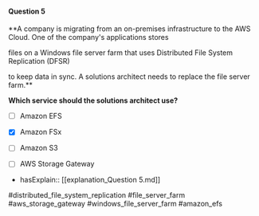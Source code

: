 #### Question  5


**A company is migrating from an on-premises infrastructure to the AWS Cloud. One of the company's applications stores

files on a Windows file server farm that uses Distributed File System Replication (DFSR)

to keep data in sync. A solutions architect needs to replace the file server farm.**


**Which service should the solutions architect use?**


- [ ] Amazon EFS


- [x] Amazon FSx


- [ ] Amazon S3


- [ ] AWS Storage Gateway



- hasExplain:: [[explanation_Question  5.md]]

#distributed_file_system_replication #file_server_farm #aws_storage_gateway #windows_file_server_farm #amazon_efs 